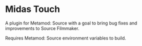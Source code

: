 # Midas Touch
A plugin for Metamod: Source with a goal to bring bug fixes and improvements to Source Filmmaker.

Requires Metamod: Source environment variables to build.

